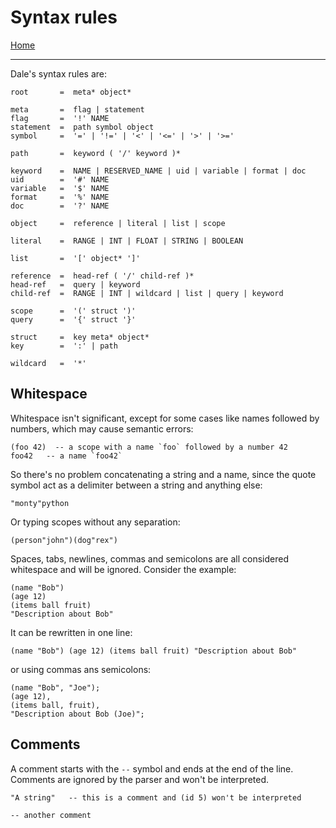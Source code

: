  # Syntax rules

[Home](../README.md)

---

Dale's syntax rules are:

```
root       =  meta* object*

meta       =  flag | statement
flag       =  '!' NAME
statement  =  path symbol object
symbol     =  '=' | '!=' | '<' | '<=' | '>' | '>='

path       =  keyword ( '/' keyword )*

keyword    =  NAME | RESERVED_NAME | uid | variable | format | doc
uid        =  '#' NAME
variable   =  '$' NAME
format     =  '%' NAME
doc        =  '?' NAME

object     =  reference | literal | list | scope

literal    =  RANGE | INT | FLOAT | STRING | BOOLEAN

list       =  '[' object* ']'

reference  =  head-ref ( '/' child-ref )*
head-ref   =  query | keyword
child-ref  =  RANGE | INT | wildcard | list | query | keyword

scope      =  '(' struct ')'
query      =  '{' struct '}'

struct     =  key meta* object*
key        =  ':' | path

wildcard   =  '*'
```

## Whitespace

Whitespace isn't significant, except for some cases like names followed by numbers, which may cause semantic errors:

```
(foo 42)  -- a scope with a name `foo` followed by a number 42
foo42   -- a name `foo42`
```

So there's no problem concatenating a string and a name, since the quote symbol act as a delimiter between a string and anything else:

```
"monty"python
```

Or typing scopes without any separation:

```
(person"john")(dog"rex")
```

Spaces, tabs, newlines, commas and semicolons are all considered whitespace and will be ignored. Consider the example:

```
(name "Bob")
(age 12)
(items ball fruit)
"Description about Bob"
```

It can be rewritten in one line:

```
(name "Bob") (age 12) (items ball fruit) "Description about Bob"
```

or using commas ans semicolons:

```
(name "Bob", "Joe");
(age 12),
(items ball, fruit),
"Description about Bob (Joe)";
```


## Comments

A comment starts with the `--` symbol and ends at the end of the line. Comments are ignored by the parser and won't be interpreted.

```
"A string"   -- this is a comment and (id 5) won't be interpreted

-- another comment
```
